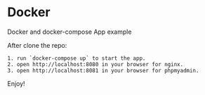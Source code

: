 # Docker
Docker and docker-compose App example

After clone the repo:

    1. run `docker-compose up` to start the app.
    2. open http://localhost:8080 in your browser for nginx.
    3. open http://localhost:8081 in your browser for phpmyadmin.

Enjoy!
